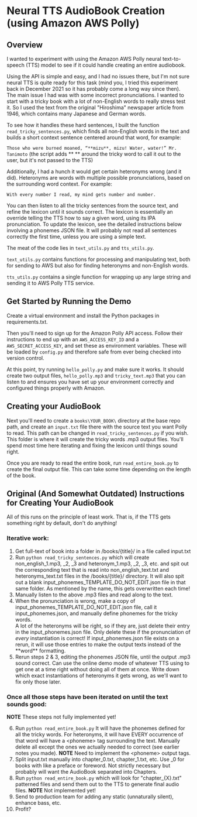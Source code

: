 # Neural TTS AudioBook Creation (using Amazon AWS Polly)

## Overview

I wanted to experiment with using the Amazon AWS Polly neural text-to-speech (TTS) model to see if it could handle creating an entire audiobook.

Using the API is simple and easy, and I had no issues there, but I'm not sure neural TTS is quite ready for this task (mind you, I tried this experiment back in December 2021 so it has probably come a long way since then).  The main issue I had was with some incorrect pronunciations.  I wanted to start with a tricky book with a lot of non-English words to really stress test it.  So I used the text from the original "Hiroshima" newspaper article from 1946, which contains many Japanese and German words.

To see how it handles these hard sentences, I built the function `read_tricky_sentences.py`, which finds all non-English words in the text and builds a short context sentence centered around that word, for example:

`Those who were burned moaned, “**mizu**, mizu! Water, water!” Mr. Tanimoto` (the script adds ** ** around the tricky word to call it out to the user, but it's not passed to the TTS)

Additionally, I had a hunch it would get certain heteronyms wrong (and it did).  Heteronyms are words with multiple possible pronunciations, based on the surrounding word context.  For example:

`With every number I read, my mind gets number and number.`

You can then listen to all the tricky sentences from the source text, and refine the lexicon until it sounds correct.  The lexicon is essentially an override telling the TTS how to say a given word, using its IPA pronunciation.  To update the lexicon, see the detailed instructions below involving a phonemes JSON file.  It will probably not read all sentences correctly the first time, unless you are using a simple text.

The meat of the code lies in `text_utils.py` and `tts_utils.py`.

`text_utils.py` contains functions for processing and manipulating text, both for sending to AWS but also for finding heteronyms and non-English words.  

`tts_utils.py` contains a single function for wrapping up any large string and sending it to AWS Polly TTS service.

## Get Started by Running the Demo

Create a virtual environment and install the Python packages in requirements.txt.

Then you'll need to sign up for the Amazon Polly API access.  Follow their instructions to end up with an `AWS_ACCESS_KEY_ID` and a `AWS_SECRET_ACCESS_KEY`, and set these as environment variables.  These will be loaded by `config.py` and therefore safe from ever being checked into version control.

At this point, try running `hello_polly.py` and make sure it works.  It should create two output files, `hello_polly.mp3` and `tricky_text.mp3` that you can listen to and ensures you have set up your environment correctly and configured things properly with Amazon.

## Creating your AudioBook

Next you'll need to create a `books\YOUR_BOOK\` directory at the base repo path, and create an `input.txt` file there with the source text you want Polly to read.  This path can be changed in `read_tricky_sentences.py` if you wish.  This folder is where it will create the tricky words .mp3 output files.  You'll spend most time here iterating and fixing the lexicon until things sound right.

Once you are ready to read the entire book, run `read_entire_book.py` to create the final output file.  This can take some time depending on the length of the book.



## Original (And Somewhat Outdated) Instructions for Creating Your AudioBook

All of this runs on the principle of least work.  That is, if the TTS gets something right by default, don't do anything!

### Iterative work:

1. Get full-text of book into a folder in /books/{title}/ in a file called input.txt
2. Run `python read_tricky_sentences.py`  which will create non_english_1.mp3, _2, _3 and
   heteronym_1.mp3, _2, _3, etc.  and spit out the corresponding text that is read into
   non_english_text.txt and heteronyms_text.txt files in the /books/{title}/ directory.
   It will also spit out a blank input_phonemes_TEMPLATE_DO_NOT_EDIT.json file in that
   same folder.  As mentioned by the name, this gets overwritten each time!
3. Manually listen to the above .mp3 files and read along to the text.
4. When the pronunciation is wrong, make a copy of input_phonemes_TEMPLATE_DO_NOT_EDIT.json 
   file, call it input_phonemes.json, and manually define phonemes for the tricky words.  
   A lot of the heteronyms will be right, so if they are, just delete their
   entry in the input_phonemes.json file.  Only delete these if the pronunciation of *every*
   instantiation is correct!  If input_phonemes.json file exists on a rerun,
   it will use those entries to make the output texts instead of the \*\*word\*\* formatting.  
5. Rerun steps 2 & 3, editing the phonemes JSON file, until the output .mp3 sound correct.
   Can use the online demo mode of whatever TTS using to get one at a time right without doing
   all of them at once.  Write down which exact instantiations of heteronyms it gets wrong, 
   as we'll want to fix only those later.

### Once all those steps have been iterated on until the text sounds good:

**NOTE** These steps not fully implemented yet!

6. Run `python read_entire_book.py` It will have the phonemes defined for all the tricky words.  For
   heteronyms, it will have EVERY occurrence of that word will have a \<phoneme\> tag surrounding
   the text.  Manually delete all except the ones we actually needed to correct (see earlier
   notes you made).  **NOTE** Need to implement the \<phoneme\> output tags.
7. Split input.txt manually into chapter_0.txt, chapter_1.txt, etc.  Use _0 for 
   books with like a preface or foreword.  Not strictly necessary but probably will want the 
   AudioBook separated into Chapters.
8. Run `python read_entire_book.py`  which will look for "chapter_{X}.txt" patterned files and 
   send them out to the TTS to generate final audio files.  **NOTE** Not implemented yet!
9. Send to production team for adding any static (unnaturally silent), enhance bass, etc.
10. Profit?